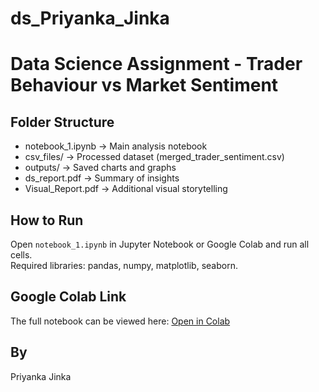 # ds_Priyanka_Jinka

# Data Science Assignment - Trader Behaviour vs Market Sentiment

## Folder Structure

- notebook_1.ipynb → Main analysis notebook  
- csv_files/ → Processed dataset (merged_trader_sentiment.csv)  
- outputs/ → Saved charts and graphs  
- ds_report.pdf → Summary of insights  
- Visual_Report.pdf → Additional visual storytelling  

## How to Run
Open `notebook_1.ipynb` in Jupyter Notebook or Google Colab and run all cells.  
Required libraries: pandas, numpy, matplotlib, seaborn.  

## Google Colab Link
The full notebook can be viewed here: [Open in Colab](https://colab.research.google.com/drive/1-Dvda9AmmP3QtWnjtLjUP_evV-otp7Ag?usp=sharing)

## By
Priyanka Jinka
